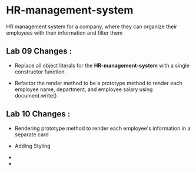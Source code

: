 # HR-management-system
HR management system for a company, where they can organize their employees with their information and filter them

## Lab 09 Changes :

+ Replace all object literals for the **HR-management-system** with a single constructor function.


+ Refactor the render method to be a prototype method to render each employee name, department, and employee salary using document.write()

## Lab 10 Changes :

+  Rendering prototype method to render each employee's information in a separate card 

+ Adding Styling
+ 
+ 
